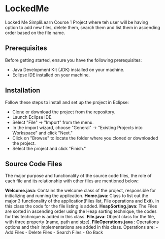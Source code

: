# LockedMe
Locked Me SimpliLearn Course 1 Project where teh user will be having option to add new files, delete them, search them and list them in ascending order based on the file name.


## Prerequisites
Before getting started, ensure you have the following prerequisites:

- Java Development Kit (JDK) installed on your machine.
- Eclipse IDE installed on your machine.

## Installation
Follow these steps to install and set up the project in Eclipse:

- Clone or download the project from the repository.
- Launch Eclipse IDE.
- Select "File" -> "Import" from the menu.
- In the import wizard, choose "General" -> "Existing Projects into Workspace" and click "Next."
- Click on "Browse" to locate the folder where you cloned or downloaded the project.
- Select the project and click "Finish."

## Source Code Files
The major purpose and functionality of the source code files, the role of each file and its relationship with other files are mentioned below:

**Welcome.java**: Contains the welcome class of the project, responsible for initializing and running the application.
**Home.java**: Class to list out the major 3 functionality of the application(Files list, File operations and Exit). In this class the code for the file listing is added.
**HeapSorting.java**: The Files are sorted in ascending order using the Heap sorting technique, the codes for this technique is added in this class. 
**File.java**: Object class for the file, with three property (name, path and size).
**FileOperations.java** : Operations options and their implementations are added in this class. Operations are:
    - Add Files
    - Delete Files
    - Search Files
    - Go Back





